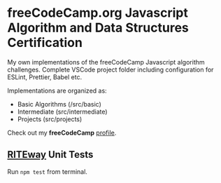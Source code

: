 # freeCodeCamp.org Javascript Algorithm and Data Structures Certification

My own implementations of the freeCodeCamp Javascript algorithm challenges.
Complete VSCode project folder including configuration for ESLint, Prettier, Babel etc.

Implementations are organized as:

- Basic Algorithms (/src/basic)
- Intermediate (src/intermediate)
- Projects (src/projects)

Check out my **freeCodeCamp** [profile](https://www.freecodecamp.org/mariusp).

## [RITEway](https://github.com/ericelliott/riteway) Unit Tests

Run `npm test` from terminal.

